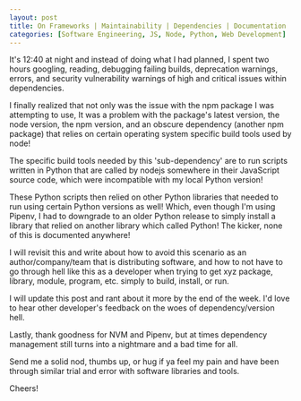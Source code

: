 ```yaml
---
layout: post
title: On Frameworks | Maintainability | Dependencies | Documentation | Release HELL
categories: [Software Engineering, JS, Node, Python, Web Development]
---
```


 It's 12:40 at night and instead of doing what I had planned, I spent two hours googling, reading, debugging failing builds, deprecation warnings, errors, and security vulnerability warnings of high and critical issues within dependencies.

I finally realized that not only was the issue with the npm package I was attempting to use, It was a problem with the package's latest version, the node version, the npm version, and an obscure dependency (another npm package) that relies on certain operating system specific build tools used by node!

The specific build tools needed by this 'sub-dependency' are to run scripts written in Python that are called by nodejs somewhere in their JavaScript source code, which were incompatible with my local Python version! 

These Python scripts then relied on other Python libraries that needed to run using certain Python versions as well! Which, even though I'm using Pipenv, I had to downgrade to an older Python release to simply install a library that relied on another library which called Python! The kicker, none of this is documented anywhere!

I will revisit this and write about how to avoid this scenario as an author/company/team that is distributing software, and how to not have to go through hell like this as a developer when trying to get xyz package, library, module, program, etc. simply to build, install, or run.

I will update this post and rant about it more by the end of the week. I'd love to hear other developer's feedback on the woes of dependency/version hell. 

Lastly, thank goodness for NVM and Pipenv, but at times dependency management still turns into a nightmare and a bad time for all.

Send me a solid nod, thumbs up, or hug if ya feel my pain and have been through similar trial and error with software libraries and tools.

Cheers! 
